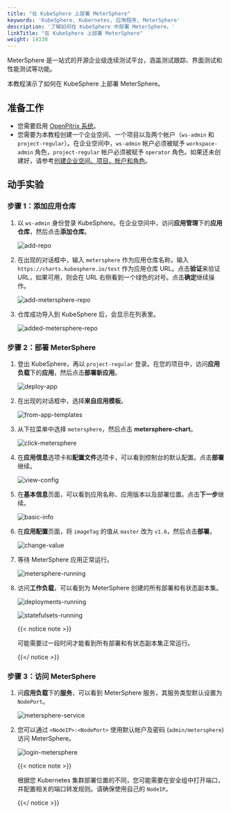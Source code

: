 ```yaml
---
title: "在 KubeSphere 上部署 MeterSphere"
keywords: 'KubeSphere, Kubernetes, 应用程序, MeterSphere'
description: '了解如何在 KubeSphere 中部署 MeterSphere。'
linkTitle: "在 KubeSphere 上部署 MeterSphere"
weight: 14330
---
```


MeterSphere 是一站式的开源企业级连续测试平台，涵盖测试跟踪、界面测试和性能测试等功能。

本教程演示了如何在 KubeSphere 上部署 MeterSphere。

## 准备工作

- 您需要启用 [OpenPitrix 系统](../../../pluggable-components/app-store/)。
- 您需要为本教程创建一个企业空间、一个项目以及两个帐户（`ws-admin` 和 `project-regular`）。在企业空间中，`ws-admin` 帐户必须被赋予 `workspace-admin` 角色，`project-regular` 帐户必须被赋予 `operator` 角色。如果还未创建好，请参考[创建企业空间、项目、帐户和角色](../../../quick-start/create-workspace-and-project/)。

## **动手实验**

### **步骤** **1**：添加应用仓库

1. 以 `ws-admin` 身份登录 KubeSphere。在企业空间中，访问**应用管理**下的**应用仓库**，然后点击**添加仓库**。

   ![add-repo](/images/docs/zh-cn/appstore/external-apps/deploy-metersphere/add-repo.png)

2. 在出现的对话框中，输入 `metersphere` 作为应用仓库名称，输入 `https://charts.kubesphere.io/test` 作为应用仓库 URL。点击**验证**来验证 URL，如果可用，则会在 URL 右侧看到一个绿色的对号。点击**确定**继续操作。

   ![add-metersphere-repo](/images/docs/zh-cn/appstore/external-apps/deploy-metersphere/add-metersphere-repo.png)

3. 仓库成功导入到 KubeSphere 后，会显示在列表里。

   ![added-metersphere-repo](/images/docs/zh-cn/appstore/external-apps/deploy-metersphere/added-metersphere-repo.png)

### **步骤** 2：部署 MeterSphere

1. 登出 KubeSphere，再以 `project-regular` 登录。在您的项目中，访问**应用负载**下的**应用**，然后点击**部署新应用**。

   ![deploy-app](/images/docs/zh-cn/appstore/external-apps/deploy-metersphere/deploy-app.png)

2. 在出现的对话框中，选择**来自应用模板**。

   ![from-app-templates](/images/docs/zh-cn/appstore/external-apps/deploy-metersphere/from-app-templates.png)

3. 从下拉菜单中选择 `metersphere`，然后点击 **metersphere-chart**。

   ![click-metersphere](/images/docs/zh-cn/appstore/external-apps/deploy-metersphere/click-metersphere.png)

4. 在**应用信息**选项卡和**配置文件**选项卡，可以看到控制台的默认配置。点击**部署**继续。

   ![view-config](/images/docs/zh-cn/appstore/external-apps/deploy-metersphere/view-config.png)

5. 在**基本信息**页面，可以看到应用名称、应用版本以及部署位置。点击**下一步**继续。

   ![basic-info](/images/docs/zh-cn/appstore/external-apps/deploy-metersphere/basic-info.png)

6. 在**应用配置**页面，将 `imageTag` 的值从 `master` 改为 `v1.6`，然后点击**部署**。

   ![change-value](/images/docs/zh-cn/appstore/external-apps/deploy-metersphere/change-value.png)

7. 等待 MeterSphere 应用正常运行。

   ![metersphere-running](/images/docs/zh-cn/appstore/external-apps/deploy-metersphere/metersphere-running.png)

8. 访问**工作负载**，可以看到为 MeterSphere 创建的所有部署和有状态副本集。

   ![deployments-running](/images/docs/zh-cn/appstore/external-apps/deploy-metersphere/deployments-running.png)
   
   ![statefulsets-running](/images/docs/zh-cn/appstore/external-apps/deploy-metersphere/statefulsets-running.png)
   
   {{< notice note >}}
   
   可能需要过一段时间才能看到所有部署和有状态副本集正常运行。
   
   {{</ notice >}}

### 步骤 3：访问 MeterSphere

1. 问**应用负载**下的**服务**，可以看到 MeterSphere 服务，其服务类型默认设置为 `NodePort`。

   ![metersphere-service](/images/docs/zh-cn/appstore/external-apps/deploy-metersphere/metersphere-service.png)

2. 您可以通过 `<NodeIP>:<NodePort>` 使用默认帐户及密码 (`admin/metersphere`) 访问 MeterSphere。

   ![login-metersphere](/images/docs/zh-cn/appstore/external-apps/deploy-metersphere/login-metersphere.png)

   {{< notice note >}}

   根据您 Kubernetes 集群部署位置的不同，您可能需要在安全组中打开端口，并配置相关的端口转发规则。请确保使用自己的 `NodeIP`。

   {{</ notice >}}